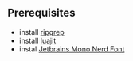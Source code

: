 ## Prerequisites
- install [ripgrep](https://github.com/BurntSushi/ripgrep)
- install [luajit](https://formulae.brew.sh/formula/luajit)
- instal [Jetbrains Mono Nerd Font](https://github.com/ryanoasis/nerd-fonts/releases)
